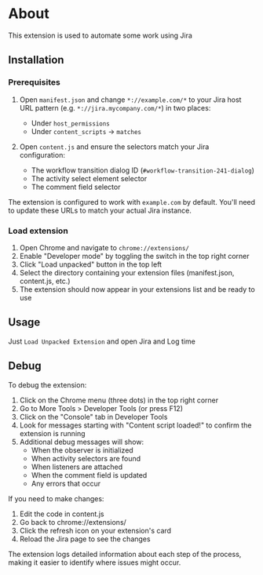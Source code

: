 # About

This extension is used to automate some work using Jira

## Installation

### Prerequisites

1. Open `manifest.json` and change `*://example.com/*` to your Jira host URL pattern (e.g. `*://jira.mycompany.com/*`) in two places:
   - Under `host_permissions`
   - Under `content_scripts` -> `matches`

2. Open `content.js` and ensure the selectors match your Jira configuration:
   - The workflow transition dialog ID (`#workflow-transition-241-dialog`)
   - The activity select element selector
   - The comment field selector

The extension is configured to work with `example.com` by default. You'll need to update these URLs to match your actual Jira instance.


### Load extension

1. Open Chrome and navigate to `chrome://extensions/`
2. Enable "Developer mode" by toggling the switch in the top right corner
3. Click "Load unpacked" button in the top left
4. Select the directory containing your extension files (manifest.json, content.js, etc.)
5. The extension should now appear in your extensions list and be ready to use


## Usage

Just `Load Unpacked Extension` and open Jira and Log time

## Debug

To debug the extension:

1. Click on the Chrome menu (three dots) in the top right corner
2. Go to More Tools > Developer Tools (or press F12)
3. Click on the "Console" tab in Developer Tools
4. Look for messages starting with "Content script loaded!" to confirm the extension is running
5. Additional debug messages will show:
   - When the observer is initialized
   - When activity selectors are found
   - When listeners are attached
   - When the comment field is updated
   - Any errors that occur

If you need to make changes:
1. Edit the code in content.js
2. Go back to chrome://extensions/
3. Click the refresh icon on your extension's card
4. Reload the Jira page to see the changes

The extension logs detailed information about each step of the process, making it easier to identify where issues might occur.
